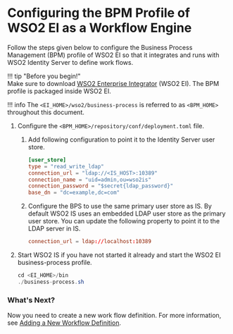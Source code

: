 # Configuring the BPM Profile of WSO2 EI as a Workflow Engine

Follow the steps given below to configure the Business Process
Management (BPM) profile of WSO2 EI so that it integrates and runs with
WSO2 Identity Server to define work flows.

!!! tip "Before you begin!"  
    Make sure to download [WSO2 Enterprise
    Integrator](https://wso2.com/integration) (WSO2 EI). The BPM profile is
    packaged inside WSO2 EI.
    
!!! info 
    The `<EI_HOME>/wso2/business-process` is referred to as `<BPM_HOME>` throughout this document.

1.  Configure the `<BPM_HOME>/repository/conf/deployment.toml` file.

    1. Add following configuration to point it to the Identity Server user store.
       ``` toml
       [user_store]
       type = "read_write_ldap"
       connection_url = "ldap://<IS_HOST>:10389"
       connection_name = "uid=admin,ou=wso2is"
       connection_password = "$secret{ldap_password}"
       base_dn = "dc=example,dc=com"
       ```

    2.  Configure the BPS to use the same primary user store as IS. By
        default WSO2 IS uses an embedded LDAP user store as the primary
        user store. You can update the following property to point it to
        the LDAP server in IS.

        ``` toml
        connection_url = ldap://localhost:10389
        ```

2.  Start WSO2 IS if you have not started it already and start the WSO2
    EI business-process profile.

    ``` java
    cd <EI_HOME>/bin
    ./business-process.sh
    ```

### What's Next?

Now you need to create a new work flow definition. For more information,
see [Adding a New Workflow
Definition](../../learn/adding-a-new-workflow-definition).


